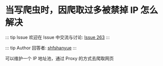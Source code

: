 # 当写爬虫时，因爬取过多被禁掉 IP 怎么解决



::: tip Issue 
 欢迎在 Issue 中交流与讨论: [Issue 263](https://github.com/shfshanyue/Daily-Question/issues/263) 
:::

::: tip Author 
回答者: [shfshanyue](https://github.com/shfshanyue) 
:::

可以维护一个 IP 地址池，通过 Proxy 的方式去爬取网页
